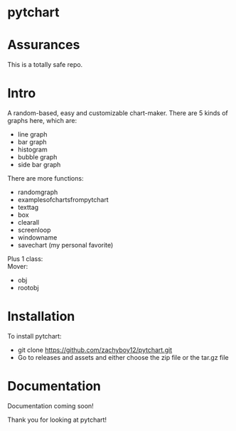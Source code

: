 # pytchart
# Assurances
This is a totally safe repo.
# Intro
A random-based, easy and customizable chart-maker.
There are 5 kinds of graphs here, which are:
- line graph
- bar graph
- histogram
- bubble graph
- side bar graph

There are more functions:
- randomgraph
- examplesofchartsfrompytchart
- texttag
- box
- clearall
- screenloop
- windowname
- savechart (my personal favorite)

Plus 1 class:\
Mover:
- obj
- rootobj

# Installation
To install pytchart:
- git clone https://github.com/zachyboy12/pytchart.git
- Go to releases and assets and either choose the zip file or the tar.gz file

# Documentation
Documentation coming soon!

Thank you for looking at pytchart!
